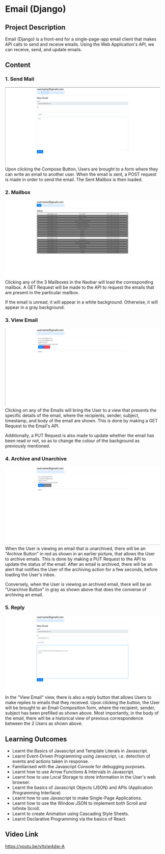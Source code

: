 # Email (Django)

## Project Description
Email (Django) is a front-end for a single-page-app email client that makes API calls to send and receive emails. Using the Web Application's API, we can receive, send, and update emails.

## Content

### 1. Send Mail
![Picture of Compose Email Form](./Images/Compose%20Email.png?raw=true "Compose Email")
Upon clicking the Compose Button, Users are brought to a form where they can write an email to another user. When the email is sent, a POST request is made in order to send the email. The Sent Mailbox is then loaded.

### 2. Mailbox
![Picture of Inbox](./Images/Inbox.png?raw=true "Inbox")
Clicking any of the 3 Mailboxes in the Navbar will load the corresponding mailbox. A GET Request will be made to the API to request the emails that are present in the particular mailbox. 

If the email is unread, it will appear in a white background. Otherwise, it will appear in a gray background.

### 3. View Email
![Picture of Specific Email](./Images/View%20Email.png?raw=true "View Email")
Clicking on any of the Emails will bring the User to a view that presents the specific details of the email, where the recipients, sender, subject, timestamp, and body of the email are shown. This is done by making a GET Request to the Email's API.

Additionally, a PUT Request is also made to update whether the email has been read or not, so as to change the colour of the background as previously mentioned.

### 4. Archive and Unarchive
![Picture of Archived Email](./Images/Archived%20Email.png?raw=true "Archived Email")
When the User is viewing an email that is unarchived, there will be an "Archive Button" in red as shown in an earlier picture, that allows the User to archive emails. This is done by making a PUT Request to the API to update the status of the email. After an email is archived, there will be an alert that notifies the User of the archiving action for a few seconds, before loading the User's inbox.

Conversely, when the User is viewing an archived email, there will be an "Unarchive Button" in gray as shown above that does the converse of archiving an email.

### 5. Reply
![Picture of Reply Email Form](./Images/Reply%20Form.png?raw=true "Reply Email")
In the "View Email" view, there is also a reply button that allows Users to make replies to emails that they received. Upon clicking the button, the User will be brought to an Email Composition form, where the recipient, sender, subject has been prefilled as shown above. Most importantly, in the body of the email, there will be a historical view of previous correspondence between the 2 Users as shown above.

## Learning Outcomes

* Learnt the Basics of Javascript and Template Literals in Javascript.
* Learnt Event-Driven Programming using Javascript, i.e. detection of events and actions taken in response.
* Familiarised with the Javascript Console for debugging purposes.
* Learnt how to use Arrow Functions & Intervals in Javascript.
* Learnt how to use Local Storage to store information in the User's web browser.
* Learnt the basics of Javascript Objects (JSON) and APIs (Application Programming Interface)
* Learnt how to use Javascript to make Single-Page Applications.
* Learnt how to use the Window JSON to implement both Scroll and Infinite Scroll.
* Learnt to create Animation using Cascading Style Sheets.
* Learnt Declarative Programming via the basics of React.

## Video Link
https://youtu.be/vltxiw4dw-A
